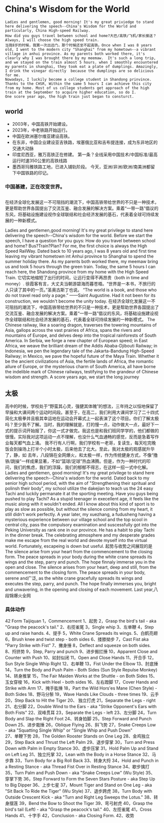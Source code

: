 # China's Wisdom for the World
    Ladies and gentlemen, good morning! It's my great priviedge to stand here delivering the speech--China's Wisdom for the World and particularly, China High-speed Railway.
    How did you guys travel between school and home?大巴/高铁/飞机/家长接送？
    Always, I will choose the high speed train.
    当我8岁的时候，我第一次出远门，那个时候还坐不起高铁。Once when I was 8 years old, I went to the modern city "Shanghai" from my hometown--a vibrant village in anhui province. As my parents both worked there, it's clearly why I was brought there by my meemaw.  It's such a long trip, and we stayed on the train almost 5 hours. when I smoothly encountered my parents in shanghai, they took eat a plate of dumplings. Amazingly, I drink the vinegar directly  because the dumplings are so delicious for me. 
    Nowadays, I luckily become a college student in Shandong prinvince. Thanks to the CHSR, Within the same 5 hours I can achieve this city from my home. Most of us college students get approach of the high train at the September to acquire higher education, so do I.
    One score year ago, the high train just began to consturct.
## world
* 2003年，中国高铁开始建设。
* 2023年，中老铁路开始运行。
* 中国在欧洲塞尔维亚建设高铁。
* 在东非，中国企业建设亚吉铁路，埃塞俄比亚和吉布提连接，成为东非地区的交通大动脉
* 印度尼西亚，雅万高铁正在修建。 第一条？全线采用中国技术/中国标准/最高运行时速350公里的高铁线路
* 墨西哥玛雅铁路工地，已进入铺轨阶段。
今天，亚洲/非洲/欧洲/南美洲都留下中国铁路的印记。
### 中国基建，正在改变世界。
## 
在经济全球化发展这一不可阻挡的潮流下，中国高铁带给世界的不只是一种技术，更是帮助世界各国提出了交流互鉴、融合发展的解决方案。乘着“一带一路”倡议的东风，将基础设施建设视作全球联结和社会经济发展的基石，代表着全球可持续发展的一种新模式。

Ladies and gentlemen,good morning! It's my great privilege to stand here delivering the speech--China's wisdom for the world.
Before we start the speech, I have a question for you guys: How do you travel between school and home?
Bus?Train?Plan?
For me, the first choice is always the High Speed RailWay.
Dated back to 10 years ago, I was 8 years old and first time leaving my vibrant hometown int Anhui province to Shanghai  to spend the summer holiday there. As
my parents both worked there, my meemaw bring us and took 5 hours through the green train.
Today, the same 5 hours I can reach here, the Shandong province from my home with the High Speed Train. 它切实地缩短了出行的时间，让远行变得不再昂贵（both in time and money）.
徐霞客有言，大丈夫当朝游碧海而暮苍梧。“世界是一本书，不旅行的人只读了其中的一页。”圣奥古斯丁也说。
“The world is a book, and those who do not travel read only a page.” ——Saint Augustine. Had it not been for its construction, we wouldn't become the unity today.
在经济全球化发展这一不可阻挡的潮流下，中国高铁带给世界的不只是一种技术，更是帮助世界各国提出了交流互鉴、融合发展的解决方案。乘着“一带一路”倡议的东风，将基础设施建设视作全球联结和社会经济发展的基石，代表着全球可持续发展的一种新模式。
The Chinese railway, like a soaring dragon, traverses the towering mountains of Asia, gallops across the vast prairies of Africa, spans the rivers and mountains of Europe, and delves deep into the tropical rainforests of South America. In Serbia, we forge a new chapter of European speed; in East Africa, we weave the brilliant dream of the Addis Ababa-Djibouti Railway; in Indonesia, we pen the legendary tale of the Jakarta-Bandung High-Speed Railway; in Mexico, we pave the hopeful future of the Maya Train. Whether it be the ancient civilizations of Asia, the fertile lands of Africa, the romantic allure of Europe, or the mysterious charm of South America, all have borne the indelible mark of Chinese railways, testifying to the grandeur of Chinese wisdom and strength.
A score years ago, we start the long journey 
## 太极
高中的时候，学校处于“野蛮其心灵，强健其体魄”的想法，三年持之以恒地保留了早操和大课间两个运动时间段。甚至于，在高二，我们利用大课间学习了二十四式简化太极拳并且极其幸运地在运动会开幕式上一起表演了这个项目。你们了解太极吗？至少我不了解。当时，我的理解就是，打的慢一点，动作做大一点，最好下一式的提示词开始报了，你这一式才做完。我这也是和我们班同学学的，他们都做的很慢。实际我对这项运动一点不理解，也没什么气血通畅的感觉，反而是急着写作业每天都气血上涌。
我不行有人行啊，我们学校有一老哥，复读生，每天吃完晚饭会到操场上打半个小时太极，后来他去了北大。至此，我对太极的观感就升华了，静，如
去年，八段锦在全网爆火，和太极一样，作为传统健身方式，不像“撸铁/跳操”一样成果显著，不如“篮球/足球”热血沸腾。但是，作为一种时代的叩问，我们的焦虑，我们的浮躁，我们的郁郁不得志，在这样一招一式中化解。
Ladies and gentlemen, good morning! It's my great privilege to stand here delivering the speech--China's wisdom for the world.
Dated back to my senior high school period, with the aim of "Strengthening their spritual and polinsh their body", my school utilize the dakejian to teach us the 24 easy Tachi and luckily permanate it at the sporting meeting. Have you guys being pushed to play Tachi? As a stupid teenager in execellent age, it feels like the music along with it wouldn't ended. All I know about this kind of sport is to play as slow as possible, but without the silence coming from my heart, it still didn't work perfectly.
A year later, my xuezhang, a fudusheng having a mysterious experience between our village school and the top scool in central city, pass the compulsory examination and suscessfully got into the Peking University as rank one in our province. He has a habit to play Tachi in the dinner break. The celebrating atmosphere and my desperate grades make me escape from the real world and devote myself into the virtual world. Fortunately, escapeing is down but useful. 
起势与收势之间展现的是
The silence arise from your heart from the commencement to the closing form. The peace spreads in your body during the white crane spreads its wings and the step, parry and punch. The hope finnaly immerse you in the open and close.
The silence arises from your heart, deep and still, from the commencement to the closing form. The peace spreads in your body, serene and广泛, as the white crane gracefully spreads its wings and executes the step, parry, and punch. The hope finally immerses you, bright and unwavering, in the opening and closing of each movement.
Last year,八段锦爆火全网

### 具体动作
42 Form Taijiquan 
1，Commencement                                                            1、起势
2，Grasp the bird's tail - aka "Grasp the peacock's tail."    2、右揽雀尾
3，Single whip                                                                    3、左单鞭
4，Step up and raise hands.                                              4、提手
5，White Crane Spreads its wings.                                     5、白鹤亮翅
6，Brush knee and twist step - both sides                          6、搂膝拗步
7，Cast Fist aka "Parry Strike with Fist"                              7、撇身捶
8，Deflect and squeeze on both sides.                               8、捋挤势
9，Step, Parry and punch                                                   9、进步搬拦捶
10，Apparent Close and Counter with Push                       10、如封似闭
11，Open and Close Hands                                                11、开合手
12，Sun Style Single Whip Right                                         12、右单鞭
13，Fist Under the Elbow                                                     13、肘底捶
14，Turn the Body and Push Palm - Both Sides (Sun Style Repulse Monkey)   14、转身推掌
15，The Fair Maiden Works at the Shuttle - on Both Sides  15、玉女穿梭
16，Kick with Heel - both sides                                             16、左右蹬脚
17，Cover Hands and Strike with Arm                                   17、掩手肱捶
18，Part the Wild Hors'es Mane (Chen Style) - Both Sides   18、野马分鬃
19，Wave Hands Like Clouds - three times                          19、云手
20，Step Back to Hit the Tiger                                               20、 独立打虎
21，Separate the Legs - right                                                21、右分脚
22，Double Wind to the Ears - aka "Strike Opponent's Ears with Both Fists"     22、双峰贯耳
23，Separate the Legs - left                                                  23、左分脚
24，Turn Body and Slap the Right Foot                                24、转身拍脚
25，Step Forward and Punch Down                                      25、进步栽捶
26，Oblique Flying                                                                26、斜飞势
27，Snake Creeps Low - aka "Squatting Single Whip" or "Single Whip and Push Down"     
                                                                                              27、单鞭下势
28，The Golden Rooster Stands on One Leg                       28、金鸡独立
29，Step Back and Thrust the Left Palm                               29、退步穿掌
30，Turn and Press Down with Palm in Empty Stance          30、虚步压掌
31，Hold Palm Up and Stand on Left Leg                              31、独立托掌
32，Lean with the Body in a Horse Stance                            32、马步靠
33，Turn Body for a Big Roll Back                                         33、转身大捋
34，Hold and Punch in a Resting Stance - aka Thread Fist Over in Resting Stance 34、歇步擒打
35，Turn Palm and Push Down - aka "Snake Creeps Low" (Wu Style)                      35、穿掌下势
36，Step Forward to Form the Seven Stars Posture - aka Step Up to Big Dipper      36、上步七星
37，Mount Tiger and Stand on One Leg - aka "Sit Back To Ride the Tiger" (Wu Style) 
                                                                                               37、退步跨虎
38，Turn Body with Outside Crescent Kick - aka "Turn and Right Leg Sweeps the Lotus." 
                                                                                               38、转身摆莲
39，Bend the Bow to Shoot the Tiger                                     39、弯弓射虎
40，Grasp the bird's tail (Left) - aka "Grasp the peacock's tail."   40、左揽雀尾
41，Cross Hands                                                                    41、十字手
42，Conclusion - aka Closing Form.                                       42、收势